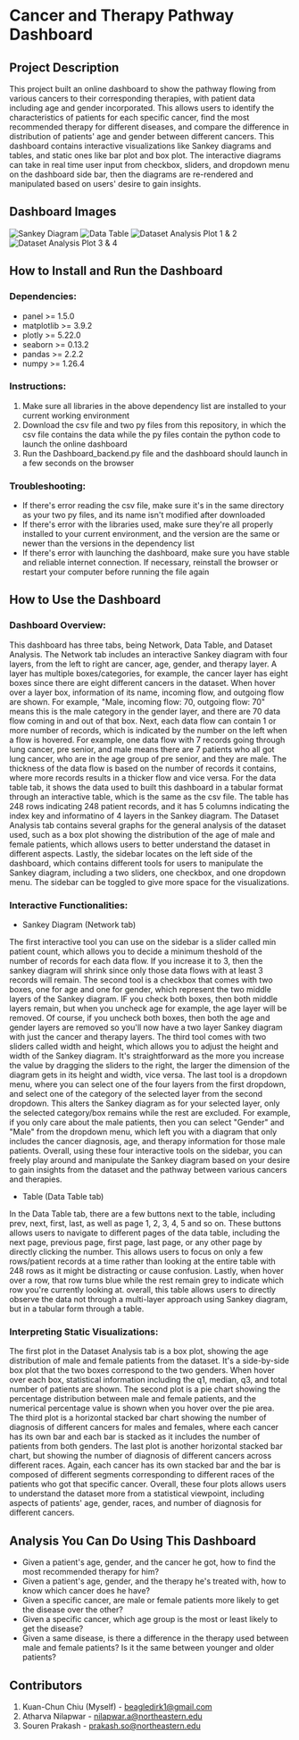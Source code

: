 # Cancer and Therapy Pathway Dashboard

## Project Description
This project built an online dashboard to show the pathway flowing from various cancers to their corresponding therapies, with patient data including age and gender incorporated. This allows users to identify the characteristics of patients for each specific cancer, find the most recommended therapy for different diseases, and compare the difference in distribution of patients' age and gender between different cancers. This dashboard contains interactive visualizations like Sankey diagrams and tables, and static ones like bar plot and box plot. The interactive diagrams can take in real time user input from checkbox, sliders, and dropdown menu on the dashboard side bar, then the diagrams are re-rendered and manipulated based on users' desire to gain insights.

## Dashboard Images
![Sankey Diagram](https://github.com/user-attachments/assets/88d40a75-09f6-447c-8844-a10792faf4d6)
![Data Table](https://github.com/user-attachments/assets/c268c029-7783-4dbc-979a-8697acef59cc)
![Dataset Analysis Plot 1 & 2](https://github.com/user-attachments/assets/1e72bbd2-e6cb-4e52-8a95-854c8024ebb9)
![Dataset Analysis Plot 3 & 4](https://github.com/user-attachments/assets/223c92f3-7bd9-49b7-885f-b3012b6b83d6)


## How to Install and Run the Dashboard
### Dependencies:
  - panel >= 1.5.0
  - matplotlib >= 3.9.2
  - plotly >= 5.22.0
  - seaborn >= 0.13.2
  - pandas >= 2.2.2
  - numpy >= 1.26.4

### Instructions:
  1. Make sure all libraries in the above dependency list are installed to your current working environment
  2. Download the csv file and two py files from this repository, in which the csv file contains the data while the py files contain the python code to launch the online dashboard
  3. Run the Dashboard_backend.py file and the dashboard should launch in a few seconds on the browser

### Troubleshooting:
  - If there's error reading the csv file, make sure it's in the same directory as your two py files, and its name isn't modified after downloaded
  - If there's error with the libraries used, make sure they're all properly installed to your current environment, and the version are the same or newer than the versions in the dependency list
  - If there's error with launching the dashboard, make sure you have stable and reliable internet connection. If necessary, reinstall the browser or restart your computer before running the file again

## How to Use the Dashboard
### Dashboard Overview:
This dashboard has three tabs, being Network, Data Table, and Dataset Analysis. The Network tab includes an interactive Sankey diagram with four layers, from the left to right are cancer, age, gender, and therapy layer. A layer has multiple boxes/categories, for example, the cancer layer has eight boxes since there are eight different cancers in the dataset. When hover over a layer box, information of its name, incoming flow, and outgoing flow are shown. For example, "Male, incoming flow: 70, outgoing flow: 70" means this is the male category in the gender layer, and there are 70 data flow coming in and out of that box. Next, each data flow can contain 1 or more number of records, which is indicated by the number on the left when a flow is hovered. For example, one data flow with 7 records going through lung cancer, pre senior, and male means there are 7 patients who all got lung cancer, who are in the age group of pre senior, and they are male. The thickness of the data flow is based on the number of records it contains, where more records results in a thicker flow and vice versa. For the data table tab, it shows the data used to built this dashboard in a tabular format through an interactive table, which is the same as the csv file. The table has 248 rows indicating 248 patient records, and it has 5 columns indicating the index key and informatino of 4 layers in the Sankey diagram. The Dataset Analysis tab contains several graphs for the general analysis of the dataset used, such as a box plot showing the distribution of the age of male and female patients, which allows users to better understand the dataset in different aspects. Lastly, the sidebar locates on the left side of the dashboard, which contains different tools for users to manipulate the Sankey diagram, including a two sliders, one checkbox, and one dropdown menu. The sidebar can be toggled to give more space for the visualizations.

### Interactive Functionalities:
- Sankey Diagram (Network tab)

The first interactive tool you can use on the sidebar is a slider called min patient count, which allows you to decide a minimum theshold of the number of records for each data flow. If you increase it to 3, then the sankey diagram will shrink since only those data flows with at least 3 records will remain. The second tool is a checkbox that comes with two boxes, one for age and one for gender, which represent the two middle layers of the Sankey diagram. IF you check both boxes, then both middle layers remain, but when you uncheck age for example, the age layer will be removed. Of course, if you uncheck both boxes, then both the age and gender layers are removed so you'll now have a two layer Sankey diagram with just the cancer and therapy layers. The third tool comes with two sliders called width and height, which allows you to adjust the height and width of the Sankey diagram. It's straightforward as the more you increase the value by dragging the sliders to the right, the larger the dimension of the diagram gets in its height and width, vice versa. The last tool is a dropdown menu, where you can select one of the four layers from the first dropdown, and select one of the category of the selected layer from the second dropdown. This alters the Sankey diagram as for your selected layer, only the selected category/box remains while the rest are excluded. For example, if you only care about the male patients, then you can select "Gender" and "Male" from the dropdown menu, which left you with a diagram that only includes the cancer diagnosis, age, and therapy information for those male patients. Overall, using these four interactive tools on the sidebar, you can freely play around and manipulate the Sankey diagram based on your desire to gain insights from the dataset and the pathway between various cancers and therapies.
- Table (Data Table tab)

In the Data Table tab, there are a few buttons next to the table, including prev, next, first, last, as well as page 1, 2, 3, 4, 5 and so on. These buttons allows users to navigate to different pages of the data table, including the next page, previous page, first page, last page, or any other page by directly clicking the number. This allows users to focus on only a few rows/patient records at a time rather than looking at the entire table with 248 rows as it might be distracting or cause confusion. Lastly, when hover over a row, that row turns blue while the rest remain grey to indicate which row you're currently looking at. overall, this table allows users to directly observe the data not through a multi-layer approach using Sankey diagram, but in a tabular form through a table.

### Interpreting Static Visualizations:
The first plot in the Dataset Analysis tab is a box plot, showing the age distribution of male and female patients from the dataset. It's a side-by-side box plot that the two boxes correspond to the two genders. When hover over each box, statistical information including the q1, median, q3, and total number of patients are shown. The second plot is a pie chart showing the percentage distribution between male and female patients, and the numerical percentage value is shown when you hover over the pie area. The third plot is a horizontal stacked bar chart showing the number of diagnosis of different cancers for males and females, where each cancer has its own bar and each bar is stacked as it includes the number of patients from both genders. The last plot is another horizontal stacked bar chart, but showing the number of diagnosis of different cancers across different races. Again, each cancer has its own stacked bar and the bar is composed of different segments corresponding to different races of the patients who got that specific cancer. Overall, these four plots allows users to understand the dataset more from a statistical viewpoint, including aspects of patients' age, gender, races, and number of diagnosis for different cancers.

## Analysis You Can Do Using This Dashboard
- Given a patient's age, gender, and the cancer he got, how to find the most recommended therapy for him?
- Given a patient's age, gender, and the therapy he's treated with, how to know which cancer does he have?
- Given a specific cancer, are male or female patients more likely to get the disease over the other?
- Given a specific cancer, which age group is the most or least likely to get the disease?
- Given a same disease, is there a difference in the therapy used between male and female patients? Is it the same between younger and older patients?

## Contributors
1. Kuan-Chun Chiu (Myself) - beagledirk1@gmail.com
2. Atharva Nilapwar - nilapwar.a@northeastern.edu
4. Souren Prakash - prakash.so@northeastern.edu
